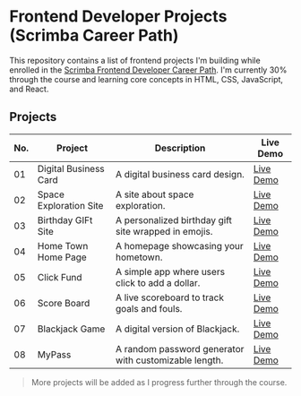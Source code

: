 # Frontend Developer Projects (Scrimba Career Path)

This repository contains a list of frontend projects I'm building while enrolled in the [Scrimba Frontend Developer Career Path](https://scrimba.com/learn/frontend). I'm currently 30% through the course and learning core concepts in HTML, CSS, JavaScript, and React.

## Projects

| No. | Project                         | Description                                                        | Live Demo                    |
|-----|---------------------------------|--------------------------------------------------------------------|------------------------------|
| 01  | Digital Business Card           | A digital business card design.                                    | [Live Demo](https://mona-lisa-business-card.vercel.app)     |
| 02  | Space Exploration Site          | A site about space exploration.                                    | [Live Demo](https://space-exploration-tau.vercel.app)     |
| 03  | Birthday GIFt Site              | A personalized birthday gift site wrapped in emojis.               | [Live Demo](https://birthday-gif-t.vercel.app)     |
| 04  | Home Town Home Page             | A homepage showcasing your hometown.                               | [Live Demo](https://hometown-home-page.vercel.app)     |
| 05  | Click Fund                      | A simple app where users click to add a dollar.                    | [Live Demo](https://click-fund-app.vercel.app)     |
| 06  | Score Board                     | A live scoreboard to track goals and fouls.                        | [Live Demo](https://el-clasico-scoreboard.vercel.app)     |
| 07  | Blackjack Game                  | A digital version of Blackjack.                                    | [Live Demo](https://black-jack-liart.vercel.app)     |
| 08  | MyPass                          | A random password generator with customizable length.             | [Live Demo](https://my-pass-liard.vercel.app)     |

> More projects will be added as I progress further through the course.
